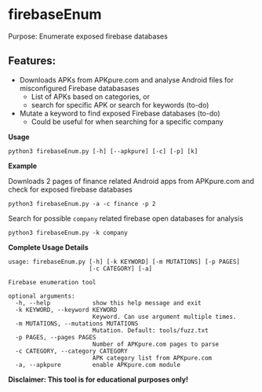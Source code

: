 # firebaseEnum
Purpose: Enumerate exposed firebase databases

## Features:
* Downloads APKs from APKpure.com and analyse Android files for misconfigured Firebase databasases
  * List of APKs based on categories, or
  * search for specific APK or search for keywords (to-do)
* Mutate a keyword to find exposed Firebase databases (to-do)
  * Could be useful for when searching for a specific company

**Usage**
```
python3 firebaseEnum.py [-h] [--apkpure] [-c] [-p] [k]
```

**Example**

Downloads 2 pages of finance related Android apps from APKpure.com and check for exposed firebase databases
```
python3 firebaseEnum.py -a -c finance -p 2
```

Search for possible `company` related firebase open databases for analysis
```
python3 firebaseEnum.py -k company
```


**Complete Usage Details**
```
usage: firebaseEnum.py [-h] [-k KEYWORD] [-m MUTATIONS] [-p PAGES]
                       [-c CATEGORY] [-a]

Firebase enumeration tool

optional arguments:
  -h, --help            show this help message and exit
  -k KEYWORD, --keyword KEYWORD
                        Keyword. Can use argument multiple times.
  -m MUTATIONS, --mutations MUTATIONS
                        Mutation. Default: tools/fuzz.txt
  -p PAGES, --pages PAGES
                        Number of APKpure.com pages to parse
  -c CATEGORY, --category CATEGORY
                        APK category list from APKpure.com
  -a, --apkpure         enable APKpure.com module

```

**Disclaimer: This tool is for educational purposes only!**
